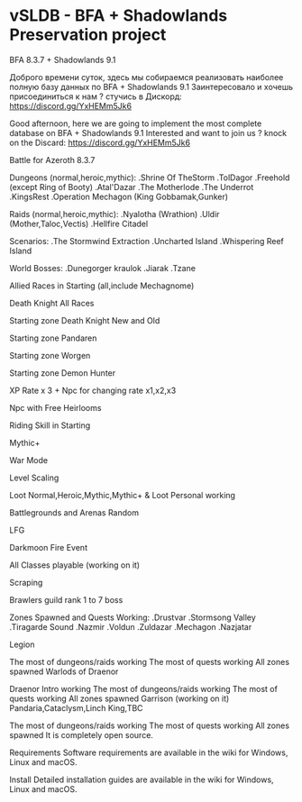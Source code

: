 # vSLDB - BFA + Shadowlands Preservation project
BFA 8.3.7 + Shadowlands 9.1 

Доброго времени суток, здесь мы собираемся реализовать наиболее полную базу данных  по BFA + Shadowlands 9.1
Заинтересовало и хочешь присоединиться к нам ? стучись в Дискорд: https://discord.gg/YxHEMm5Jk6

Good afternoon, here we are going to implement the most complete database on BFA + Shadowlands 9.1
Interested and want to join us ? knock on the Discard: https://discord.gg/YxHEMm5Jk6


Battle for Azeroth 8.3.7

Dungeons (normal,heroic,mythic):
.Shrine Of TheStorm .TolDagor .Freehold (except Ring of Booty) .Atal'Dazar .The Motherlode .The Underrot .KingsRest .Operation Mechagon (King Gobbamak,Gunker)

Raids (normal,heroic,mythic):
.Nyalotha (Wrathion) .Uldir (Mother,Taloc,Vectis) .Hellfire Citadel

Scenarios:
.The Stormwind Extraction .Uncharted Island .Whispering Reef Island

World Bosses:
.Dunegorger kraulok .Jiarak .Tzane

Allied Races in Starting (all,include Mechagnome)

Death Knight All Races

Starting zone Death Knight New and Old

Starting zone Pandaren

Starting zone Worgen

Starting zone Demon Hunter

XP Rate x 3 + Npc for changing rate x1,x2,x3

Npc with Free Heirlooms

Riding Skill in Starting

Mythic+

War Mode

Level Scaling

Loot Normal,Heroic,Mythic,Mythic+ & Loot Personal working

Battlegrounds and Arenas Random

LFG

Darkmoon Fire Event

All Classes playable (working on it)

Scraping

Brawlers guild rank 1 to 7 boss

Zones Spawned and Quests Working: .Drustvar .Stormsong Valley .Tiragarde Sound .Nazmir .Voldun .Zuldazar .Mechagon .Nazjatar

Legion

The most of dungeons/raids working
The most of quests working
All zones spawned
Warlods of Draenor

Draenor Intro working
The most of dungeons/raids working
The most of quests working
All zones spawned
Garrison (working on it)
Pandaria,Cataclysm,Linch King,TBC

The most of dungeons/raids working
The most of quests working
All zones spawned
It is completely open source.

Requirements
Software requirements are available in the wiki for Windows, Linux and macOS.

Install
Detailed installation guides are available in the wiki for Windows, Linux and macOS.
